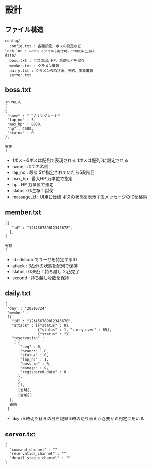 # 設計

## ファイル構造 

~~~
config/
  config.txt : 各種設定、ボスの設定など  
lock.loc : ロックファイル(実行時に一時的に生成)  
data/  
  boss.txt : ボスの周、HP、名前などを保存  
  member.txt : クラメン情報  
  daily.txt : クラメンの凸状況、予約、実績情報
  server.txt
~~~

## boss.txt

~~~
JSON形式
[
{
 "name" : "ゴブリングレート",
 "lap_no" : 5,
 "max_hp" : 8500,
 "hp" : 4500,
 "status" : 0
},

省略
]
~~~
 * 1ボス～5ボスは配列で表現される 1ボスは配列0に設定される
 * name : ボスの名前 
 * lap_no : 段階 5が指定されていたら5段階目 
 * max_hp : 最大HP 万単位で指定 
 * hp : HP 万単位で指定
 * status : 0:生存 1:討伐
 * message_id : UI用に仕様 ボスの状態を表示するメッセージのIDを格納

## member.txt

~~~
[{
   "id" : "123456789012345678",
  },
]

省略
]
~~~

 * id : discordでユーザを特定するID  
 * attack : 3凸分の状態を配列で保持  
 * status : 0:未凸 1:持ち越し 2:凸完了  
 * second : 持ち越し秒数を保持  

## daily.txt
~~~
{
 "day" : "20210724"
 "member" :
 [{
   "id" : "123456789012345678",
   "attack" : [{"status" : 0},
               {"status" : 1, "carry_over" : 65},
               {"status" : 2}]
   "reservation" :
    [[{
       "seq" : 0,
       "branch" : 0,
       "status" : 0,
       "lap_no" : 1,
       "boss_id" : 0,
       "damage" : 0,
       "registered_date" : 0
      },
      {
      }],
      [省略],
      [省略]]
  },
  省略
 ]
~~~

 * day : 5時切り替えの日を記録 5時の切り替えが必要かの判定に用いる

## server.txt
~~~
{
  "command_channel" : ""
  "reservation_channel" : ""
  "detail_status_channel" : ""
}
~~~
